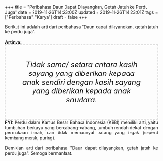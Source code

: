 +++
title = "Peribahasa Daun Dapat Dilayangkan, Getah Jatuh ke Perdu Juga"
date = 2019-11-26T14:23:00Z
updated = 2019-11-26T14:23:01Z
tags = ["Peribahasa", "Karya"]
draft = false
+++

<div dir="ltr" style="text-align: left;" trbidi="on"><div style="text-align: justify;">Berikut ini adalah arti dari peribahasa “Daun dapat dilayangkan, getah jatuh ke perdu juga”.</div><br /><div style="text-align: justify;"><b>Artinya:</b></div><div style="border: 2px dashed #ddd; font-size: 24px; height: auto; margin: 0 auto; padding: 50px; text-align: center; width: auto;"><i>Tidak sama/ setara antara kasih sayang yang diberikan kepada anak sendiri dengan kasih sayang yang diberikan kepada anak saudara.</i></div><div style="text-align: justify;"><b>FYI:</b> Perdu dalam Kamus Besar Bahasa Indonesia (KBBI) memiliki arti, yaitu tumbuhan berkayu yang bercabang-cabang, tumbuh rendah dekat dengan permukaan tanah, dan tidak mempunyai batang yang tegak (seperti kembang merak, puring).</div><br /><div style="text-align: justify;">Demikian arti dari peribahasa "Daun dapat dilayangkan, getah jatuh ke perdu juga". Semoga bermanfaat.</div></div>
